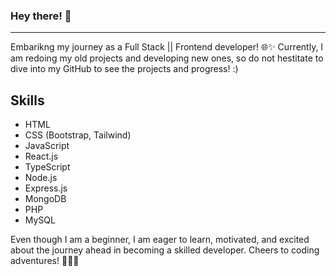 ### Hey there! 👋
---
Embarikng my journey as a Full Stack || Frontend developer! 🌐✨ 
Currently, I am redoing my old projects and developing new ones, so do not hestitate to dive into my GitHub to see the projects and progress! :)  

## Skills
- HTML
- CSS (Bootstrap, Tailwind)
- JavaScript
- React.js
- TypeScript
- Node.js
- Express.js
- MongoDB
- PHP
- MySQL

Even though I am a beginner, I am eager to learn, motivated, and excited about the journey ahead in becoming a skilled developer. Cheers to coding adventures! 🚀👩‍💻
